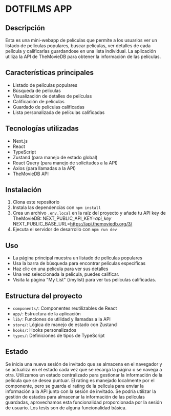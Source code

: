# DOTFILMS APP

## Descripción
Esta es una mini-webapp de películas que permite a los usuarios ver un listado de películas populares, buscar películas, ver detalles de cada película y calificarlas guardandose en una lista individual. La aplicación utiliza la API de TheMovieDB para obtener la información de las películas.

## Características principales
- Listado de películas populares
- Búsqueda de películas
- Visualización de detalles de películas
- Calificación de películas
- Guardado de películas calificadas
- Lista personalizada de películas calificadas

## Tecnologías utilizadas
- Next.js
- React
- TypeScript
- Zustand (para manejo de estado global)
- React Query (para manejo de solicitudes a la API)
- Axios (para llamadas a la API)
- TheMovieDB API

## Instalación
1. Clona este repositorio
2. Instala las dependencias con `npm install`
3. Crea un archivo `.env.local` en la raíz del proyecto y añade tu API key de TheMovieDB:
    NEXT_PUBLIC_API_KEY=_api_key_
    NEXT_PUBLIC_BASE_URL=https://api.themoviedb.org/3/
4. Ejecuta el servidor de desarrollo con `npm run dev`

## Uso
- La página principal muestra un listado de películas populares
- Usa la barra de búsqueda para encontrar películas específicas
- Haz clic en una película para ver sus detalles
- Una vez seleccionada la pelicula, puedes calificar.
- Visita la página "My List" (/mylist) para ver tus películas calificadas.

## Estructura del proyecto
- `components/`: Componentes reutilizables de React
- `app/`: Estructura de la aplicación
- `lib/`: Funciones de utilidad y llamadas a la API
- `store/`: Lógica de manejo de estado con Zustand
- `hooks/`: Hooks personalizados
- `types/`: Definiciones de tipos de TypeScript

## Estado
Se inicia una nueva sesión de invitado que se almacena en el navegador y se actualiza en el estado cada vez que se recarga la página o se navega a otra. Utilizamos un estado centralizado para gestionar la información de la película que se desea puntuar. El rating es manejado localmente por el componente, pero se guarda el rating de la película para enviar la información a la API junto con la sesión de invitado. Se podría utilizar la gestión de estados para almacenar la información de las películas guardadas, aprovechamos esta funcionalidad proporcionada por la sesión de usuario. Los tests son de alguna funcionalidad básica.
